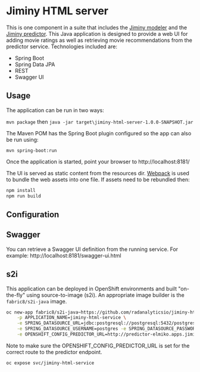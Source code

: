 # Jiminy HTML server
This is one component in a suite that includes the [Jiminy modeler](https://github.com/radanalyticsio/jiminy-modeler) and the [Jiminy predictor](https://github.com/radanalyticsio/jiminy-predictor). This Java application is designed to provide a web UI for adding movie ratings as well as retrieving movie recommendations from the predictor service.
Technologies included are:
* Spring Boot
* Spring Data JPA
* REST
* Swagger UI
## Usage
The application can be run in two ways:

`mvn package` then `java -jar target\jiminy-html-server-1.0.0-SNAPSHOT.jar`

The Maven POM has the Spring Boot plugin configured so the app can also be run using:

`mvn spring-boot:run`

Once the application is started, point your browser to http://localhost:8181/

The UI is served as static content from the resources dir. [Webpack](https://webpack.js.org/) is used to bundle the web assets into one file. If assets need to be rebundled then:
```bash
npm install
npm run build
```

## Configuration

## Swagger
You can retrieve a Swagger UI definition from the running service. For example: http://localhost:8181/swagger-ui.html

## s2i
This application can be deployed in OpenShift environments and built "on-the-fly" using source-to-image (s2i). An appropriate image builder is the `fabric8/s2i-java` image.

```bash
oc new-app fabric8/s2i-java~https://github.com/radanalyticsio/jiminy-html-server.git \
    -p APPLICATION_NAME=jiminy-html-service \
    -e SPRING_DATASOURCE_URL=jdbc:postgresql://postgresql:5432/postgres \
    -e SPRING_DATASOURCE_USERNAME=postgres -e SPRING_DATASOURCE_PASSWORD=postgres \
    -e OPENSHIFT_CONFIG_PREDICTOR_URL=http://predictor-elmiko.apps.jiminy.radanalyticslabs.io/predictions/ranks
```
    
Note to make sure the OPENSHIFT_CONFIG_PREDICTOR_URL is set for the correct route to the predictor endpoint.

`oc expose svc/jiminy-html-service`
